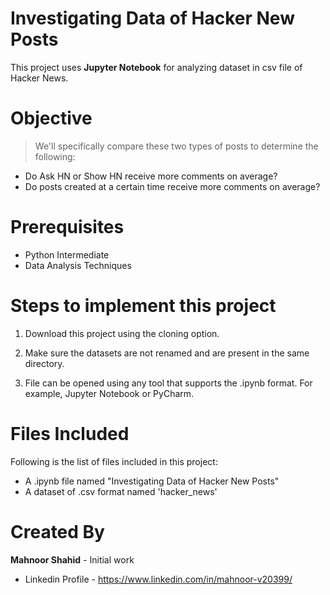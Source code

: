 # Investigating Data of Hacker New Posts

This project uses **Jupyter Notebook** for analyzing dataset in csv file of Hacker News.

# Objective

>We'll specifically compare these two types of posts to determine the following:

- Do Ask HN or Show HN receive more comments on average?
- Do posts created at a certain time receive more comments on average? 

# Prerequisites
 - Python Intermediate
 - Data Analysis Techniques
  
# Steps to implement this project
1) Download this project using the cloning option.

2) Make sure the datasets are not renamed and are present in the same directory.

3) File can be opened using any tool that supports the .ipynb format. For example, Jupyter Notebook or PyCharm.

 # Files Included
 Following is the list of files included in this project:
 
 - A .ipynb file named "Investigating Data of Hacker New Posts"
 - A dataset of .csv format named 'hacker_news'
 
 # Created By
 **Mahnoor Shahid** - Initial work
 - Linkedin Profile - https://www.linkedin.com/in/mahnoor-v20399/


